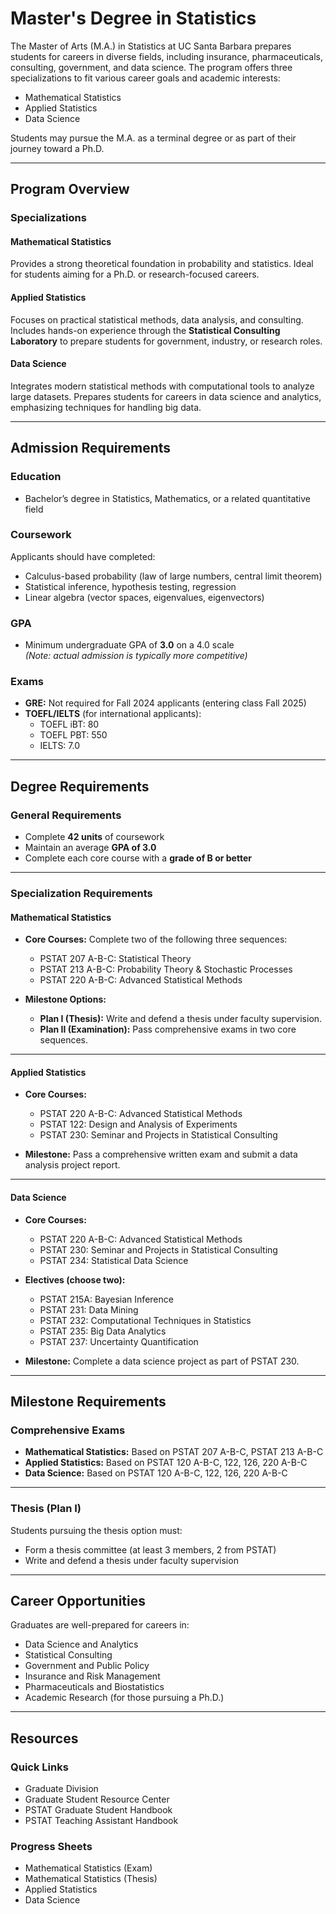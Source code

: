 # Master's Degree in Statistics

The Master of Arts (M.A.) in Statistics at UC Santa Barbara prepares students for careers in diverse fields, including insurance, pharmaceuticals, consulting, government, and data science. The program offers three specializations to fit various career goals and academic interests:

- Mathematical Statistics  
- Applied Statistics  
- Data Science

Students may pursue the M.A. as a terminal degree or as part of their journey toward a Ph.D.

---

## Program Overview

### Specializations

#### Mathematical Statistics

Provides a strong theoretical foundation in probability and statistics. Ideal for students aiming for a Ph.D. or research-focused careers.

#### Applied Statistics

Focuses on practical statistical methods, data analysis, and consulting. Includes hands-on experience through the **Statistical Consulting Laboratory** to prepare students for government, industry, or research roles.

#### Data Science

Integrates modern statistical methods with computational tools to analyze large datasets. Prepares students for careers in data science and analytics, emphasizing techniques for handling big data.

---

## Admission Requirements

### Education

- Bachelor’s degree in Statistics, Mathematics, or a related quantitative field

### Coursework

Applicants should have completed:
- Calculus-based probability (law of large numbers, central limit theorem)
- Statistical inference, hypothesis testing, regression
- Linear algebra (vector spaces, eigenvalues, eigenvectors)

### GPA

- Minimum undergraduate GPA of **3.0** on a 4.0 scale  
*(Note: actual admission is typically more competitive)*

### Exams

- **GRE:** Not required for Fall 2024 applicants (entering class Fall 2025)  
- **TOEFL/IELTS** (for international applicants):
  - TOEFL iBT: 80  
  - TOEFL PBT: 550  
  - IELTS: 7.0

---

## Degree Requirements

### General Requirements

- Complete **42 units** of coursework  
- Maintain an average **GPA of 3.0**  
- Complete each core course with a **grade of B or better**

---

### Specialization Requirements

#### Mathematical Statistics

- **Core Courses:** Complete two of the following three sequences:
  - PSTAT 207 A-B-C: Statistical Theory
  - PSTAT 213 A-B-C: Probability Theory & Stochastic Processes
  - PSTAT 220 A-B-C: Advanced Statistical Methods

- **Milestone Options:**
  - **Plan I (Thesis):** Write and defend a thesis under faculty supervision.
  - **Plan II (Examination):** Pass comprehensive exams in two core sequences.

---

#### Applied Statistics

- **Core Courses:**
  - PSTAT 220 A-B-C: Advanced Statistical Methods
  - PSTAT 122: Design and Analysis of Experiments
  - PSTAT 230: Seminar and Projects in Statistical Consulting

- **Milestone:** Pass a comprehensive written exam and submit a data analysis project report.

---

#### Data Science

- **Core Courses:**
  - PSTAT 220 A-B-C: Advanced Statistical Methods
  - PSTAT 230: Seminar and Projects in Statistical Consulting
  - PSTAT 234: Statistical Data Science

- **Electives (choose two):**
  - PSTAT 215A: Bayesian Inference
  - PSTAT 231: Data Mining
  - PSTAT 232: Computational Techniques in Statistics
  - PSTAT 235: Big Data Analytics
  - PSTAT 237: Uncertainty Quantification

- **Milestone:** Complete a data science project as part of PSTAT 230.

---

## Milestone Requirements

### Comprehensive Exams

- **Mathematical Statistics:** Based on PSTAT 207 A-B-C, PSTAT 213 A-B-C  
- **Applied Statistics:** Based on PSTAT 120 A-B-C, 122, 126, 220 A-B-C  
- **Data Science:** Based on PSTAT 120 A-B-C, 122, 126, 220 A-B-C

---

### Thesis (Plan I)

Students pursuing the thesis option must:
- Form a thesis committee (at least 3 members, 2 from PSTAT)
- Write and defend a thesis under faculty supervision

---

## Career Opportunities

Graduates are well-prepared for careers in:
- Data Science and Analytics
- Statistical Consulting
- Government and Public Policy
- Insurance and Risk Management
- Pharmaceuticals and Biostatistics
- Academic Research (for those pursuing a Ph.D.)

---

## Resources

### Quick Links

- Graduate Division  
- Graduate Student Resource Center  
- PSTAT Graduate Student Handbook  
- PSTAT Teaching Assistant Handbook

### Progress Sheets

- Mathematical Statistics (Exam)  
- Mathematical Statistics (Thesis)  
- Applied Statistics  
- Data Science

